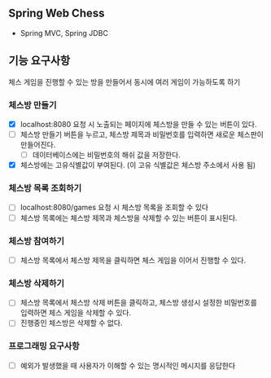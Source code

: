 ## Spring Web Chess

- Spring MVC, Spring JDBC

## 기능 요구사항

체스 게임을 진행할 수 있는 방을 만들어서 동시에 여러 게임이 가능하도록 하기

### 체스방 만들기

- [x] localhost:8080 요청 시 노출되는 페이지에 체스방을 만들 수 있는 버튼이 있다.
- [ ] 체스방 만들기 버튼을 누르고, 체스방 제목과 비밀번호를 입력하면 새로운 체스판이 만들어진다.
  - [ ] 데이터베이스에는 비밀번호의 해쉬 값을 저장한다. 
- [x] 체스방에는 고유식별값이 부여된다. (이 고유 식별값은 체스방 주소에서 사용 됨)

### 체스방 목록 조회하기

- [ ] localhost:8080/games 요청 시 체스방 목록을 조회할 수 있다
- [ ] 체스방 목록에는 체스방 제목과 체스방을 삭제할 수 있는 버튼이 표시된다.

### 체스방 참여하기

- [ ] 체스방 목록에서 체스방 제목을 클릭하면 체스 게임을 이어서 진행할 수 있다.

### 체스방 삭제하기

- [ ] 체스방 목록에서 체스방 삭제 버튼을 클릭하고, 체스방 생성시 설정한 비밀번호를 입력하면 체스 게임을 삭제할 수 있다.
- [ ] 진행중인 체스방은 삭제할 수 없다.

### 프로그래밍 요구사항

- [ ] 예외가 발생했을 때 사용자가 이해할 수 있는 명시적인 메시지를 응답한다